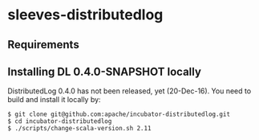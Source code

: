# sleeves-distributedlog

## Requirements


## Installing DL 0.4.0-SNAPSHOT locally

DistributedLog 0.4.0 has not been released, yet (20-Dec-16). You need to build
and install it locally by:

```
$ git clone git@github.com:apache/incubator-distributedlog.git
$ cd incubator-distributedlog
$ ./scripts/change-scala-version.sh 2.11


```